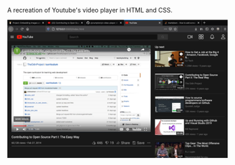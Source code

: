 A recreation of Youtube's video player in HTML and CSS.

![Screenshot](/media/final.png?raw=true "Optional Title")
